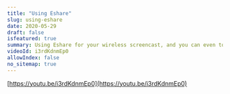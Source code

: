 ```yaml
---
title: "Using Eshare"
slug: using-eshare
date: 2020-05-29
draft: false
isfeatured: true
summary: Using Eshare for your wireless screencast, and you can even touch back to control the screen on the Vibe board!
videoId: i3rdKdnmEp0
allowIndex: false
no_sitemap: true
---
```






[https://youtu.be/i3rdKdnmEp0](https://youtu.be/i3rdKdnmEp0)
